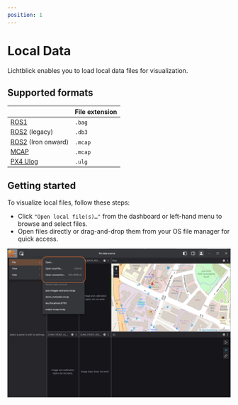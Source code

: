 ```yaml
---
position: 1
---
```


# Local Data

Lichtblick enables you to load local data files for visualization.

## Supported formats

|                                 | File extension |
| ------------------------------- | -------------- |
| [ROS1](./ros1.md)               | `.bag`         |
| [ROS2](./ros2.md) (legacy)      | `.db3`         |
| [ROS2](./ros2.md) (Iron onward) | `.mcap`        |
| [MCAP](./mcap.md)               | `.mcap`        |
| [PX4 Ulog](./px-4.md)           | `.ulg`         |

## Getting started

To visualize local files, follow these steps:

- Click `"Open local file(s)…"` from the dashboard or left-hand menu to browse and select files.
- Open files directly or drag-and-drop them from your OS file manager for quick access.

![alt text](images/open-file.png)
